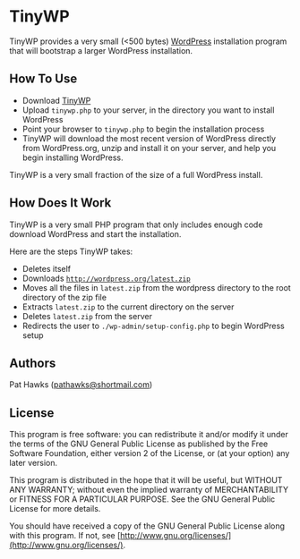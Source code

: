 # TinyWP

TinyWP provides a very small (<500 bytes) [WordPress](http://wordpress.org/) installation program that will bootstrap a larger WordPress installation.

## How To Use
  * Download [TinyWP](https://github.com/DirtySuds/TinyWP/raw/master/tinywp.php)
  * Upload `tinywp.php` to your server, in the directory you want to install WordPress
  * Point your browser to `tinywp.php` to begin the installation process
  * TinyWP will download the most recent version of WordPress directly from WordPress.org, unzip and install it on your server, and help you begin installing WordPress.

TinyWP is a very small fraction of the size of a full WordPress install.

## How Does It Work

TinyWP is a very small PHP program that only includes enough code download WordPress and start the installation.

Here are the steps TinyWP takes:

  * Deletes itself
  * Downloads [`http://wordpress.org/latest.zip`](http://wordpress.org/latest.zip)
  * Moves all the files in `latest.zip` from the wordpress directory to the root directory of the zip file
  * Extracts `latest.zip` to the current directory on the server
  * Deletes `latest.zip` from the server
  * Redirects the user to `./wp-admin/setup-config.php` to begin WordPress setup

## Authors
Pat Hawks ([pathawks@shortmail.com](mailto:pathawks@shortmail.com))

## License

This program is free software: you can redistribute it and/or modify it under the terms of the GNU General Public License as published by the Free Software Foundation, either version 2 of the License, or (at your option) any later version.

This program is distributed in the hope that it will be useful, but WITHOUT ANY WARRANTY; without even the implied warranty of MERCHANTABILITY or FITNESS FOR A PARTICULAR PURPOSE. See the GNU General Public License for more details.

You should have received a copy of the GNU General Public License along with this program. If not, see [http://www.gnu.org/licenses/](http://www.gnu.org/licenses/).
